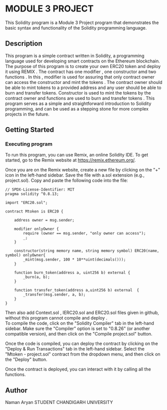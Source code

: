 # MODULE 3 PROJECT

This Solidity program is a Module 3  Project program that demonstrates the basic syntax and functionality of the Solidity programming language.
## Description

This program is a simple contract written in Solidity, a programming language used for developing smart contracts on the Ethereum blockchain. The purpose of this program is to create your own ERC20 token and deploy it using REMIX . The contract has one modifier , one constructor amd two functions . In this , modifier is used for assuring that only contract owner can access the constructor and mint the tokens . The contract owner should be able to mint tokens to a provided address and any user should be able to burn and transfer tokens. Constructor is used to mint the tokens by the contract owner and functions are used to burn and transfer tokens . This program serves as a simple and straightforward introduction to Solidity programming, and can be used as a stepping stone for more complex projects in the future.

## Getting Started

### Executing program

To run this program, you can use Remix, an online Solidity IDE. To get started, go to the Remix website at https://remix.ethereum.org/.

Once you are on the Remix website, create a new file by clicking on the "+" icon in the left-hand sidebar. Save the file with a.sol extension (e.g., project.sol). Copy and paste the following code into the file:

```solidity
// SPDX-License-Identifier: MIT
pragma solidity ^0.8.13;

import "ERC20.sol";

contract Mtoken is ERC20 {

    address owner = msg.sender;

    modifier onlyOwner { 
        require (owner == msg.sender, "only owner can access");
        _;
    }

    constructor(string memory name, string memory symbol) ERC20(name, symbol) onlyOwner{
        _mint(msg.sender, 100 * 10**uint(decimals()));
    }

    function burn_token(address a, uint256 b) external {
        _burn(a, b);
    }

    function transfer_token(address a,uint256 b) external  {
        _transfer(msg.sender, a, b);
    }
}

```
Then also add Context.sol , IERC20.sol and ERC20.sol files given in github, without this program cannot compile and deploy .  
To compile the code, click on the "Solidity Compiler" tab in the left-hand sidebar. Make sure the "Compiler" option is set to "0.8.26" (or another compatible version), and then click on the "Compile project.sol" button.

Once the code is compiled, you can deploy the contract by clicking on the "Deploy & Run Transactions" tab in the left-hand sidebar. Select the "Mtoken - project.sol" contract from the dropdown menu, and then click on the "Deploy" button.

Once the contract is deployed, you can interact with it by calling all the functions. 

## Author
Naman Aryan
STUDENT
CHANDIGARH UNIVERSITY
